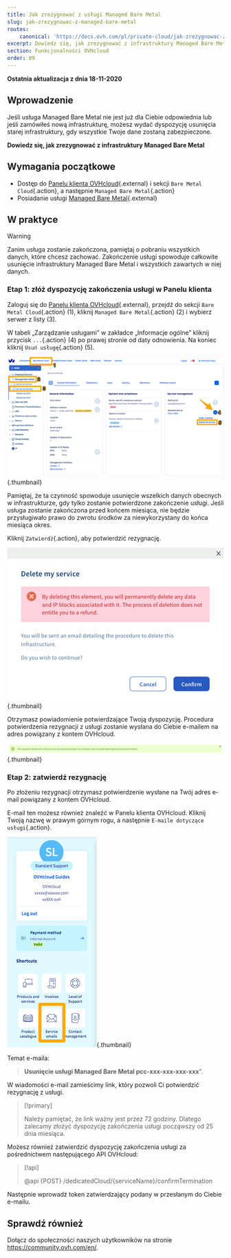 ```yaml
---
title: Jak zrezygnować z usługi Managed Bare Metal
slug: jak-zrezygnowac-z-managed-bare-metal
routes:
    canonical: 'https://docs.ovh.com/pl/private-cloud/jak-zrezygnowac-z-private-cloud/'
excerpt: Dowiedz się, jak zrezygnować z infrastruktury Managed Bare Metal
section: Funkcjonalności OVHcloud
order: 09
---
```


**Ostatnia aktualizacja z dnia 18-11-2020**

## Wprowadzenie

Jeśli usługa Managed Bare Metal nie jest już dla Ciebie odpowiednia lub jeśli zamówiłeś nową infrastrukturę, możesz wydać dyspozycję usunięcia starej infrastruktury, gdy wszystkie Twoje dane zostaną zabezpieczone.

**Dowiedz się, jak zrezygnować z infrastruktury Managed Bare Metal** 

## Wymagania początkowe

- Dostęp do [Panelu klienta OVHcloud](https://www.ovh.com/auth/?action=gotomanager&from=https://www.ovh.pl/&ovhSubsidiary=pl){.external} i sekcji `Bare Metal Cloud`{.action}, a następnie `Managed Bare Metal`{.action}
- Posiadanie usługi [Managed Bare Metal](https://www.ovhcloud.com/pl/managed-bare-metal/){.external}


## W praktyce

>[!warning]
>
> Zanim usługa zostanie zakończona, pamiętaj o pobraniu wszystkich danych, które chcesz zachować. Zakończenie usługi spowoduje całkowite usunięcie infrastruktury Managed Bare Metal i wszystkich zawartych w niej danych.
>

### Etap 1: złóż dyspozycję zakończenia usługi w Panelu klienta 

Zaloguj się do [Panelu klienta OVHcloud](https://www.ovh.com/auth/?action=gotomanager&from=https://www.ovh.pl/&ovhSubsidiary=pl){.external}, przejdź do sekcji `Bare Metal Cloud`{.action} (1), kliknij `Managed Bare Metal`{.action} (2) i wybierz serwer z listy (3).

W tabeli „Zarządzanie usługami” w zakładce „Informacje ogólne” kliknij przycisk `...`{.action} (4) po prawej stronie od daty odnowienia. Na koniec kliknij `Usuń usługę`{.action} (5).

![zakończenie usługi w Panelu klienta](images/resiliation1.png){.thumbnail}

Pamiętaj, że ta czynność spowoduje usunięcie wszelkich danych obecnych w infrastrukturze, gdy tylko zostanie potwierdzone zakończenie usługi. Jeśli usługa zostanie zakończona przed końcem miesiąca, nie będzie przysługiwało prawo do zwrotu środków za niewykorzystany do końca miesiąca okres.

Kliknij `Zatwierdź`{.action}, aby potwierdzić rezygnację.

![zatwierdzenie rezygnacji](images/resiliation2.png){.thumbnail}

Otrzymasz powiadomienie potwierdzające Twoją dyspozycję. Procedura potwierdzenia rezygnacji z usługi zostanie wysłana do Ciebie e-mailem na adres powiązany z kontem OVHcloud.

![zatwierdzenie rezygnacji](images/resiliation3.png){.thumbnail}

### Etap 2: zatwierdź rezygnację

Po złożeniu rezygnacji otrzymasz potwierdzenie wysłane na Twój adres e-mail powiązany z kontem OVHcloud. 

E-mail ten możesz również znaleźć w Panelu klienta OVHcloud. Kliknij Twoją nazwę w prawym górnym rogu, a następnie `E-maile dotyczące usługi`{.action}.

![zatwierdzenie rezygnacji](images/resiliation4.png){.thumbnail}

Temat e-maila:

> **Usunięcie usługi Managed Bare Metal pcc-xxx-xxx-xxx-xxx**".

W wiadomości e-mail zamieścimy link, który pozwoli Ci potwierdzić rezygnację z usługi.

> [!primary]
>
> Należy pamiętać, że link ważny jest przez 72 godziny. Dlatego zalecamy złożyć dyspozycję zakończenia usługi począwszy od 25 dnia miesiąca.
>

Możesz również zatwierdzić dyspozycję zakończenia usługi za pośrednictwem następującego API OVHcloud:

> [!api]
>
> @api {POST} /dedicatedCloud/{serviceName}/confirmTermination
>

Następnie wprowadź token zatwierdzający podany w przesłanym do Ciebie e-mailu.

## Sprawdź również

Dołącz do społeczności naszych użytkowników na stronie <https://community.ovh.com/en/>.
